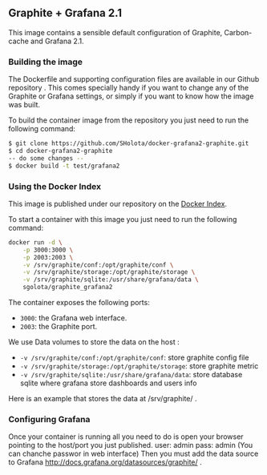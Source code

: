 Graphite + Grafana 2.1 
----------------------

This image contains a sensible default configuration of Graphite, Carbon-cache and Grafana 2.1.

### Building the image ###

The Dockerfile and supporting configuration files are available in our Github repository . This comes specially handy if you want to change any of the Graphite or Grafana settings, or simply if you want to know how the image was built.

To build the container image from the repository you just need to run the following command:
```bash
$ git clone https://github.com/SHolota/docker-grafana2-graphite.git
$ cd docker-grafana2-graphite
-- do some changes --
$ docker build -t test/grafana2
```
### Using the Docker Index ###

This image is published under our repository on the [Docker Index](https://registry.hub.docker.com/u/sgolota/docker-grafana2-graphite/). 

To start a container with this image you just need to run the following command:
```bash
docker run -d \
	-p 3000:3000 \
	-p 2003:2003 \
	-v /srv/graphite/conf:/opt/graphite/conf \
	-v /srv/graphite/storage:/opt/graphite/storage \
	-v /srv/graphite/sqlite:/usr/share/grafana/data \
	sgolota/graphite_grafana2
```
The container exposes the following ports:

- `3000`: the Grafana web interface.
- `2003`: the Graphite port.

We use Data volumes to store the data on the host :

- `-v /srv/graphite/conf:/opt/graphite/conf`: store graphite config file
- `-v /srv/graphite/storage:/opt/graphite/storage`: store graphite metric  
- `-v /srv/graphite/sqlite:/usr/share/grafana/data`: store database sqlite where grafana store dashboards and users info

Here is an example that stores the data at /srv/graphite/ .

### Configuring Grafana ###

Once your container is running all you need to do is open your browser pointing to the host/port you just published.
user: admin
pass: admin (You can chanche passwor in web interface)
Then you must add the data source to Grafana http://docs.grafana.org/datasources/graphite/ .
